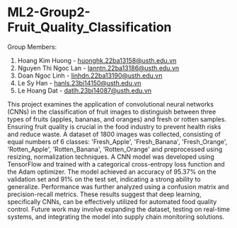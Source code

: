 # ML2-Group2-Fruit_Quality_Classification

Group Members:
1. Hoang Kim Huong - huonghk.22ba13158@usth.edu.vn
2. Nguyen Thi Ngoc Lan - lanntn.22ba13186@usth.edu.vn
3. Doan Ngoc Linh - linhdn.22ba13190@usth.edu.vn
4. Le Sy Han - hanls.23bi14150@usth.edu.vn
5. Le Hoang Dat - datlh.23bi14087@usth.edu.vn

This project examines the application of convolutional neural networks (CNNs) in the classification of fruit images to distinguish between three types of fruits (apples, bananas, and oranges) and fresh or rotten samples. Ensuring fruit quality is crucial in the food industry to prevent health risks and reduce waste. A dataset of 1800 images was collected, consisting of equal numbers of 6 classes: 'Fresh_Apple', 'Fresh_Banana', 'Fresh_Orange', 'Rotten_Apple', 'Rotten_Banana', 'Rotten_Orange' and preprocessed using resizing, normalization techniques. A CNN model was developed using TensorFlow and trained with a categorical cross-entropy loss function and the Adam optimizer. The model achieved an accuracy of 95.37\% on the validation set and 91\% on the test set, indicating a strong ability to generalize. Performance was further analyzed using a confusion matrix and precision-recall metrics. These results suggest that deep learning, specifically CNNs, can be effectively utilized for automated food quality control. Future work may involve expanding the dataset, testing on real-time systems, and integrating the model into supply chain monitoring solutions.
